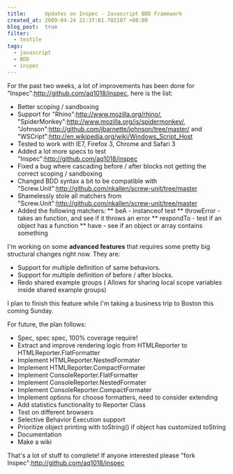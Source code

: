 ```yaml
--- 
title:      Updates on Inspec - Javascript BDD Framework
created_at: 2009-04-24 22:37:01.702107 +08:00
blog_post:  true
filter:
  - textile
tags:
  - javascript
  - BDD
  - inspec
--- 
```


For the past two weeks, a lot of improvements has been done for "Inspec":http://github.com/aq1018/inspec, here is the list:

* Better scoping / sandboxing
* Support for "Rhino":http://www.mozilla.org/rhino/, "SpiderMonkey":http://www.mozilla.org/js/spidermonkey/, "Johnson":http://github.com/jbarnette/johnson/tree/master/ and "WSCript":http://en.wikipedia.org/wiki/Windows_Script_Host
* Tested to work with IE7, Firefox 3, Chrome and Safari 3
* Added a lot more specs to test "Inspec":http://github.com/aq1018/inspec
* Fixed a bug where cascading before / after blocks not getting the correct scoping / sandboxing
* Changed BDD syntax a bit to be compatible with "Screw.Unit":http://github.com/nkallen/screw-unit/tree/master
* Shamelessly stole all matchers from "Screw.Unit":http://github.com/nkallen/screw-unit/tree/master
* Added the following matchers:
** beA  - instanceof test
** throwError - takes an function, and see if it throws an error
** respondTo - test if an object has a function
** have - see if an object or array contains something

I'm working on some **advanced features** that requires some pretty big structural changes right now. They are:

* Support for multiple definition of same behaviors.
* Support for multiple definition of before / after blocks.
* Redo shared example groups ( Allows for sharing local scope variables inside shared example groups)

I plan to finish this feature while I'm taking a business trip to Boston this coming Sunday.

For future, the plan follows:

* Spec, spec spec, 100% coverage require!
* Extract and improve rendering logic from HTMLReporter to HTMLReporter.FlatFormatter
* Implement HTMLReporter.NestedFormater
* Implement HTMLReporter.CompactFormater
* Implement ConsoleReporter.FlatFormatter
* Implement ConsoleReporter.NestedFormater
* Implement ConsoleReporter.CompactFormater
* Implement options for choose formatters, need to consider extending
* Add statistics functionality to Reporter Class
* Test on different browsers
* Selective Behavior Execution support
* Prioritize object printing with toString() if object has customized toString
* Documentation
* Make a wiki

That's a lot of stuff to complete! If anyone interested please "fork Inspec":http://github.com/aq1018/inspec